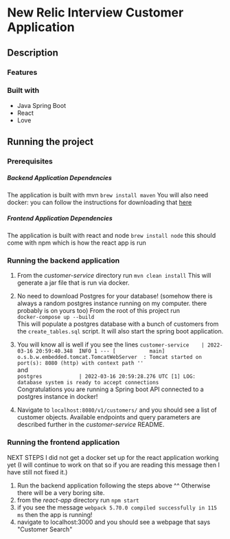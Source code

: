 # New Relic Interview Customer Application


## Description


### Features

### Built with

- Java Spring Boot
- React
- Love

## Running the project

### Prerequisites
##### Backend Application Dependencies
The application is built with mvn
`brew install maven`
You will also need docker: you can follow the instructions for downloading that [here](https://docs.docker.com/desktop/mac/install/)

##### Frontend Application Dependencies
The application is built with react and node
`brew install node`
this should come with npm which is how the react app is run

### Running the backend application

1. From the *customer-service* directory run `mvn clean install` This will generate a jar file that is run via docker.

2. No need to download Postgres for your database! (somehow there is always a random postgres instance running on my computer. there
probably is on yours too) From the root of this project run    
`docker-compose up --build`  
This will populate a postgres database with a bunch of customers from the `create_tables.sql` script.
It will also start the spring boot application.
3. You will know all is well if you see the lines
`customer-service    | 2022-03-16 20:59:40.348  INFO 1 --- [           main] o.s.b.w.embedded.tomcat.TomcatWebServer  : Tomcat started on port(s): 8080 (http) with context path ''`  
and  
`postgres            | 2022-03-16 20:59:28.276 UTC [1] LOG:  database system is ready to accept connections`  
Congratulations you are running a Spring boot API connected to a postgres instance in docker!
4. Navigate to `localhost:8080/v1/customers/` and you should see a list of customer objects.
  Available endpoints and query parameters  are described further in the *customer-service* README.

### Running the frontend application

NEXT STEPS I did not get a docker set up for the react application working yet
(I will continue to work on that so if you are reading this message then I have still not fixed it.)

1. Run the backend application following the steps above ^^ Otherwise there will be a very boring site.
2. from the *react-app* directory run `npm start`
3. if you see the message `webpack 5.70.0 compiled successfully in 115 ms` then the app is running!
4. navigate to localhost:3000 and you should see a webpage that says "Customer Search"
